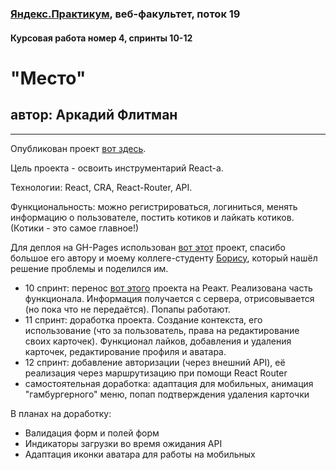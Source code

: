 ### [Яндекс.Практикум](https://praktikum.yandex.ru), веб-факультет, поток 19
#### Курсовая работа номер 4, спринты 10-12

# "Место"
## автор: Аркадий Флитман
------



Опубликован проект [вот здесь](https://konjvpaljto.github.io/react-mesto-auth/).

Цель проекта - освоить инструментарий React-а.

Технологии: React, CRA, React-Router, API.

Функциональность: можно регистрироваться, логиниться, менять информацию о пользователе, постить котиков и лайкать котиков. (Котики - это самое главное!)

Для деплоя на GH-Pages использован [вот этот](https://github.com/rafgraph/spa-github-pages) проект, спасибо большое его автору и моему коллеге-студенту [Борису](https://github.com/ooohrayyy/), который нашёл решение проблемы и поделился им.

* 10 спринт: перенос [вот этого](https://github.com/konjvpaljto/mesto) проекта на Реакт. Реализована часть функционала. Информация получается с сервера, отрисовывается (но пока что не передаётся). Попапы работают.
* 11 спринт: доработка проекта. Создание контекста, его использование (что за пользователь, права на редактирование своих карточек). Функционал лайков, добавления и удаления карточек, редактирование профиля и аватара.
* 12 спринт: добавление авторизации (через внешний API), её реализация через маршрутизацию при помощи React Router
* самостоятельная доработка: адаптация для мобильных, анимация "гамбургерного" меню, попап подтверждения удаления карточки

В планах на доработку:
* Валидация форм и полей форм
* Индикаторы загрузки во время ожидания API
* Адаптация иконки аватара для работы на мобильных

